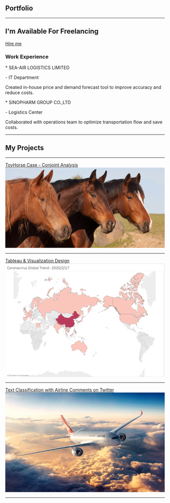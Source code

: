 ## Portfolio

---
<section class="ftco-section ftco-hireme">
        <div class="container">
	<div class="row">
	<div class="col-md-8 col-lg-9 d-flex align-items-center ftco-animate">
	<h2>I'm <span>Available</span> For Freelancing</h2>
	</div>
	<div class="col-md-4 col-lg-3 d-flex align-items-center ftco-animate">
	<p class="mb-0"><a href="mailto:xinran.xu@simon.rochester.edu? subject=subject text" class="btn btn-white py-4 px-5">Hire me</a></p>
	</div>
	</div>
	</div>
</section>

<section>
<div class="row">
		              <div class="col-md-6">
		        		<div class="media block-6 services d-block ftco-animate">
		              <div class="icon"><span class="flaticon-analysis"></span></div>
		              <div class="media-body">
		                <h3 class="heading mb-3">Work Experience</h3>
				<p>* SEA-AIR LOGISTICS LIMITED</p>
				<p>- IT Department</p>
				<p>Created in-house price and demand forecast tool to improve accuracy and reduce costs.</p>
				<p>* SINOPHARM GROUP CO.,LTD 
				<p>- Logistics Center</p>
				<p>Collaborated with operations team to optimize transportation flow and save costs.</p>
</section>

---				     
## My Projects 
---
[ToyHorse Case - Conjoint Analysis](/pdf/ToyHorseConjointAnalysis.pdf)
<img src="images/horse.jpg?raw=true"/>

---
[Tableau & Visualization Design](https://public.tableau.com/profile/xinran.xu1488#!/)
<img src="images/Coronavirus.png?raw=true"/>

---
[Text Classification with Airline Comments on Twitter](/pdf/AirlineComments.pdf)
<img src="images/airline.jpg?raw=true"/>

---
